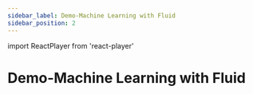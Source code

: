 ```yaml
---
sidebar_label: Demo-Machine Learning with Fluid
sidebar_position: 2
---
```

import ReactPlayer from 'react-player'

# Demo-Machine Learning with Fluid

<div align="center">
    <ReactPlayer controls height="432px" width="768px" url="http://cloud.video.taobao.com/play/u/2987821887/p/1/e/6/t/1/277528130570.mp4" />
</div>
